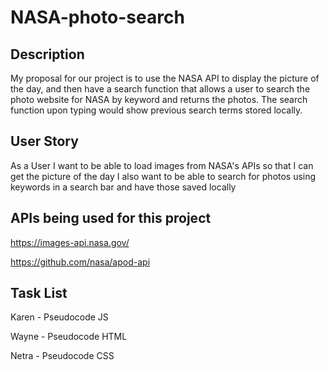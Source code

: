 # NASA-photo-search

## Description

My proposal for our project is to use the NASA API to display the picture of the day, and then have a search function that allows a user to search the photo website for NASA by keyword and returns the photos.  The search function upon typing would show previous search terms stored locally.

## User Story

As a User I want to be able to load images from NASA's APIs so that I can get the picture of the day
I also want to be able to search for photos using keywords in a search bar and have those saved locally

## APIs being used for this project

https://images-api.nasa.gov/

https://github.com/nasa/apod-api

## Task List

Karen - Pseudocode JS

Wayne - Pseudocode HTML

Netra - Pseudocode CSS


